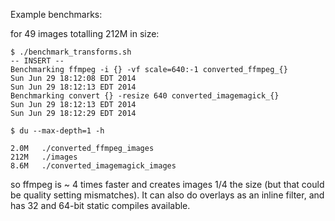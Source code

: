 Example benchmarks:

for 49 images totalling 212M in size:

```
$ ./benchmark_transforms.sh                                                                                                                    -- INSERT --
Benchmarking ffmpeg -i {} -vf scale=640:-1 converted_ffmpeg_{}
Sun Jun 29 18:12:08 EDT 2014
Sun Jun 29 18:12:13 EDT 2014
Benchmarking convert {} -resize 640 converted_imagemagick_{}
Sun Jun 29 18:12:13 EDT 2014
Sun Jun 29 18:12:29 EDT 2014

$ du --max-depth=1 -h

2.0M   ./converted_ffmpeg_images
212M   ./images
8.6M   ./converted_imagemagick_images
```

so ffmpeg is ~ 4 times faster and creates images 1/4 the size (but that could
be quality setting mismatches). It can also do overlays as an inline filter,
and has 32 and 64-bit static compiles available.
